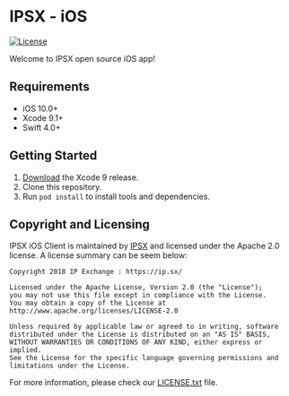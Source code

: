 # IPSX - iOS

[![License](https://img.shields.io/hexpm/l/plug.svg)](./LICENSE)

Welcome to IPSX open source iOS app!

## Requirements

- iOS 10.0+
- Xcode 9.1+
- Swift 4.0+

## Getting Started

1. [Download](https://developer.apple.com/xcode/download/) the Xcode 9 release.
1. Clone this repository.
1. Run `pod install` to install tools and dependencies.

## Copyright and Licensing

IPSX iOS Client is maintained by [IPSX](https://ip.sx/) and licensed under the Apache 2.0 license. A license summary can be seem below:

```
Copyright 2018 IP Exchange : https://ip.sx/

Licensed under the Apache License, Version 2.0 (the "License");
you may not use this file except in compliance with the License.
You may obtain a copy of the License at http://www.apache.org/licenses/LICENSE-2.0

Unless required by applicable law or agreed to in writing, software
distributed under the License is distributed on an "AS IS" BASIS,
WITHOUT WARRANTIES OR CONDITIONS OF ANY KIND, either express or implied.
See the License for the specific language governing permissions and
limitations under the License.
```

For more information, please check our [LICENSE.txt](./LICENSE)  file.


